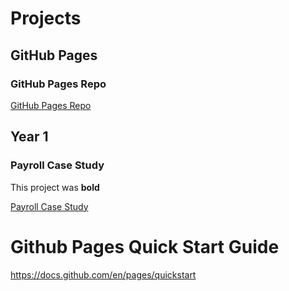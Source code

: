 # Projects

## GitHub Pages
### GitHub Pages Repo
[GitHub Pages Repo](https://github.com/robertwh09/robertwh09.github.io)

## Year 1
### Payroll Case Study
This project was **bold**

[Payroll Case Study](https://github.com/robertwh09/Payroll-Case-Study)


# Github Pages Quick Start Guide
https://docs.github.com/en/pages/quickstart
